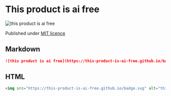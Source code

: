 # This product is ai free

![this product is ai free](https://this-product-is-ai-free.github.io/badge.svg)

Published under [MIT licence](https://github.com/this-product-is-ai-free/this-product-is-ai-free.github.io/blob/main/LICENSE)

## Markdown

```markdown
![this product is ai free](https://this-product-is-ai-free.github.io/badge.svg)
```

## HTML

```html
<img src="https://this-product-is-ai-free.github.io/badge.svg" alt="this product is ai free" title="ai free" />
```
